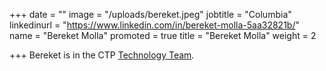 +++
date = ""
image = "/uploads/bereket.jpeg"
jobtitle = "Columbia"
linkedinurl = "https://www.linkedin.com/in/bereket-molla-5aa32821b/"
name = "Bereket Molla"
promoted = true
title = "Bereket Molla"
weight = 2

+++
Bereket is in the CTP [Technology Team](https://tech.ctpethiopia.org "Tech").